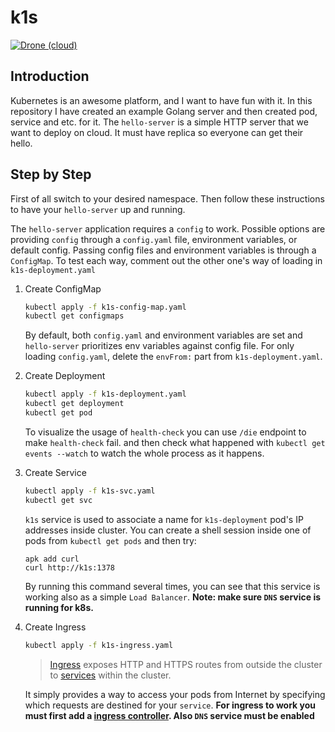 # k1s
[![Drone (cloud)](https://img.shields.io/drone/build/1995parham/k1s.svg?style=flat-square)](https://cloud.drone.io/1995parham/k1s)

## Introduction
Kubernetes is an awesome platform, and I want to have fun with it.
In this repository I have created an example Golang server and then created pod, service and etc. for it.
The `hello-server` is a simple HTTP server that we want to deploy on cloud. It must have replica so everyone
can get their hello.

## Step by Step
First of all switch to your desired namespace. Then follow these instructions
to have your `hello-server` up and running.

The `hello-server` application requires a `config` to work. Possible options are providing `config` through a `config.yaml` file, environment variables, or default config.
Passing config files and environment variables is through a `ConfigMap`. To test each way, comment out the other one's way of loading in `k1s-deployment.yaml` 



1. Create ConfigMap

    ```sh
    kubectl apply -f k1s-config-map.yaml
    kubectl get configmaps
    ```

    By default, both `config.yaml` and environment variables are set and `hello-server` prioritizes env variables against config file. For only loading `config.yaml`, delete the `envFrom:` part from `k1s-deployment.yaml`.

2. Create Deployment

    ```sh
    kubectl apply -f k1s-deployment.yaml
    kubectl get deployment
    kubectl get pod
    ```

    To visualize the usage of `health-check` you can use `/die` endpoint to make `health-check` fail. and then check what happened with `kubectl get events --watch` to watch the whole process as it happens.

3. Create Service

    ```sh
    kubectl apply -f k1s-svc.yaml
    kubectl get svc
    ```

    `k1s` service is used to associate a name for `k1s-deployment` pod's IP addresses inside cluster. You can create a shell session inside one of pods from `kubectl get pods` and then try:

    ```shell
    apk add curl
    curl http://k1s:1378
    ```

    By running this command several times, you can see that this service is working also as a simple 	`Load Balancer`.
    **Note: make sure `DNS` service is running for k8s.**
    
4. Create Ingress

    ```sh
    kubectl apply -f k1s-ingress.yaml
    ```

    > [Ingress](https://kubernetes.io/docs/reference/generated/kubernetes-api/v1.18/#ingress-v1beta1-networking-k8s-io) exposes HTTP and HTTPS routes from outside the cluster to [services](https://kubernetes.io/docs/concepts/services-networking/service/) within the cluster.

    It simply provides a way to access your pods from Internet by specifying which requests are destined for your `service`.
    **For ingress to work you must first add a [ingress controller](https://kubernetes.io/docs/concepts/services-networking/ingress-controllers). Also `DNS` service must be enabled**
